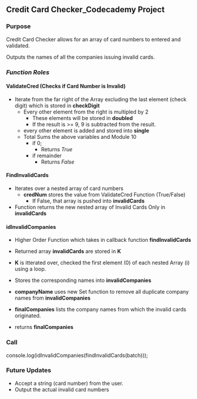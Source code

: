 ## Credit Card Checker_Codecademy Project

### Purpose

Credit Card Checker allows for an array of card numbers to entered and validated. 

Outputs the names of all the companies issuing invalid cards.

### _Function Roles_  

#### ValidateCred (Checks if Card Number is Invalid)  

* Iterate from the far right of the Array excluding the last element (check digit) which is stored in __checkDigit__
    * Every other element from the right is multipled by 2
        * These elements will be stored in __doubled__
        * If the result is >= 9, 9 is subtracted from the result.
    * every other element is added and stored into __single__
    * Total Sums the above variables and Module 10
        * if 0;
            * Returns *True*
        * if remainder
            * Returns *False*

#### FindInvalidCards  

* Iterates over a nested array of card numbers
    * __credNum__ stores the value from ValidateCred Function (True/False)
        * If False, that array is pushed into __invalidCards__ 
* Function returns the new nested array of Invalid Cards Only in __invalidCards__

#### idInvalidCompanies  

* Higher Order Function which takes in callback function __findInvalidCards__
* Returned array __invalidCards__ are stored in __K__
* __K__ is itterated over, checked the first element (0) of each nested Array (i) using a loop. 
* Stores the corresponding names into __invalidCompanies__

* __companyName__ uses new Set function to remove all duplicate company names from __invalidCompanies__
* __finalCompanies__ lists the company names from which the invalid cards originated.
* returns __finalCompanies__

### Call

console.log(idInvalidCompanies(findInvalidCards(batch)));

### Future Updates

* Accept a string (card number) from the user.
* Output the actual invalid card numbers

